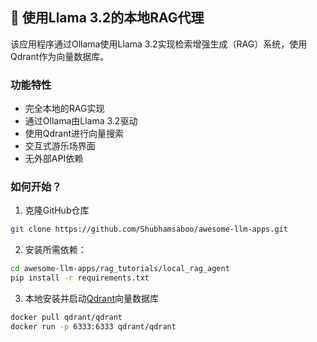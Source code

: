 ## 🦙 使用Llama 3.2的本地RAG代理
该应用程序通过Ollama使用Llama 3.2实现检索增强生成（RAG）系统，使用Qdrant作为向量数据库。


### 功能特性
- 完全本地的RAG实现
- 通过Ollama由Llama 3.2驱动
- 使用Qdrant进行向量搜索
- 交互式游乐场界面
- 无外部API依赖

### 如何开始？

1. 克隆GitHub仓库
```bash
git clone https://github.com/Shubhamsaboo/awesome-llm-apps.git
```

2. 安装所需依赖：

```bash
cd awesome-llm-apps/rag_tutorials/local_rag_agent
pip install -r requirements.txt
```

3. 本地安装并启动[Qdrant](https://qdrant.tech/)向量数据库

```bash
docker pull qdrant/qdrant
docker run -p 6333:6333 qdrant/qdrant
